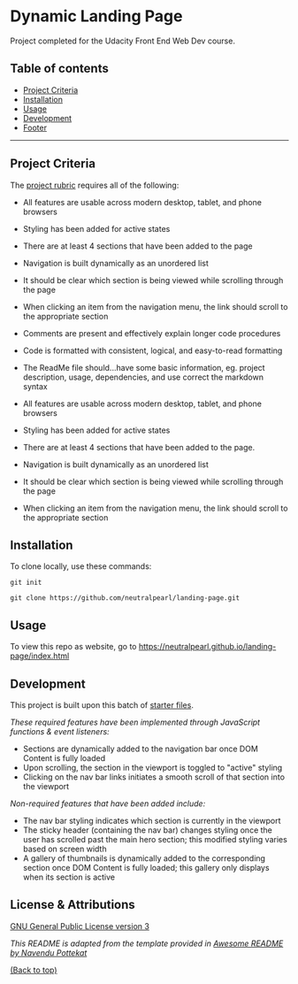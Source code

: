 # Dynamic Landing Page

Project completed for the Udacity Front End Web Dev course.


## Table of contents

- [Project Criteria](#project-criteria)
- [Installation](#installation)
- [Usage](#usage)
- [Development](#development)
- [Footer](#footer)

---

## Project Criteria

The [project rubric](https://review.udacity.com/#!/rubrics/2658/view) requires all of the following:

- All features are usable across modern desktop, tablet, and phone browsers
- Styling has been added for active states
- There are at least 4 sections that have been added to the page
- Navigation is built dynamically as an unordered list
- It should be clear which section is being viewed while scrolling through the page 
- When clicking an item from the navigation menu, the link should scroll to the appropriate section
- Comments are present and effectively explain longer code procedures 
- Code is formatted with consistent, logical, and easy-to-read formatting 
- The ReadMe file should...have some basic information, eg. project description, usage, dependencies, and use correct the markdown syntax

- All features are usable across modern desktop, tablet, and phone browsers
- Styling has been added for active states
- There are at least 4 sections that have been added to the page.
- Navigation is built dynamically as an unordered list
- It should be clear which section is being viewed while scrolling through the page 
- When clicking an item from the navigation menu, the link should scroll to the appropriate section



## Installation

To clone locally, use these commands:

```git init```

```git clone https://github.com/neutralpearl/landing-page.git``` 

## Usage

To view this repo as website, go to https://neutralpearl.github.io/landing-page/index.html

## Development

This project is built upon this batch of [starter files](https://github.com/udacity/fend/tree/refresh-2019/projects/landing-page).

*These required features have been implemented through JavaScript functions & event listeners:*
- Sections are dynamically added to the navigation bar once DOM Content is fully loaded
- Upon scrolling, the section in the viewport is toggled to "active" styling
- Clicking on the nav bar links initiates a smooth scroll of that section into the viewport

*Non-required features that have been added include:*
- The nav bar styling indicates which section is currently in the viewport
- The sticky header (containing the nav bar) changes styling once the user has scrolled past the main hero section; this modified styling varies based on screen width
- A gallery of thumbnails is dynamically added to the corresponding section once DOM Content is fully loaded; this gallery only displays when its section is active

## License & Attributions

[GNU General Public License version 3](https://opensource.org/licenses/GPL-3.0)

*This README is adapted from the template provided in [Awesome README by Navendu Pottekat](https://github.com/navendu-pottekkat/awesome-readme)*

[(Back to top)](#table-of-contents)
